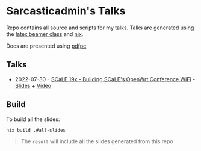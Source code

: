 # Sarcasticadmin's Talks

Repo contains all source and scripts for my talks. Talks are generated using the [latex beamer class](https://www.overleaf.com/learn/latex/Beamer)
and [nix](https://nixos.org/).

Docs are presented using [pdfpc](https://pdfpc.github.io/)

## Talks

- 2022-07-30 - [SCaLE 19x - Building SCaLE's OpenWrt Conference WiFi](https://www.socallinuxexpo.org/scale/19x/presentations/building-scales-openwrt-conference-wifi) - [Slides](https://github.com/sarcasticadmin/talks/releases/download/2023.01.01/openwrt-at-scale-slides.pdf) + [Video](https://youtu.be/lsdlp8jMFiY?t=1608)

## Build

To build all the slides:

```
nix build .#all-slides
```
> The `result` will include all the slides generated from this repo
